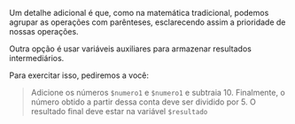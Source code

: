 Um detalhe adicional é que, como na matemática tradicional, podemos agrupar as operações com parênteses, esclarecendo assim a prioridade de nossas operações.

Outra opção é usar variáveis auxiliares para armazenar resultados intermediários.

Para exercitar isso, pediremos a você:

>Adicione os números `$numero1` e `$numero1` e subtraia 10. Finalmente, o número obtido a partir dessa conta deve ser dividido por 5. O resultado final deve estar na variável `$resultado`